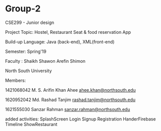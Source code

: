 # Group-2

CSE299 - Junior design


Project Topic: Hostel, Restaurant Seat & food reservation App

Build-up Language: Java (back-end), XML(front-end)


Semester: Spring'19

Faculty : Shaikh Shawon Arefin Shimon

North South University


Members:


1421068042	M. S. Arifin Khan Ahee	ahee.khan@northsouth.edu

1620952042	Md. Rashad Tanjim	rashad.tanjim@northsouth.edu

1621555030  Sanzar Rahman  sanzar.rahman@northsouth.edu

added activities:
SplashScreen
Login
Signup
Registration
HanderFirebase
Timeline
ShowRestaurant
